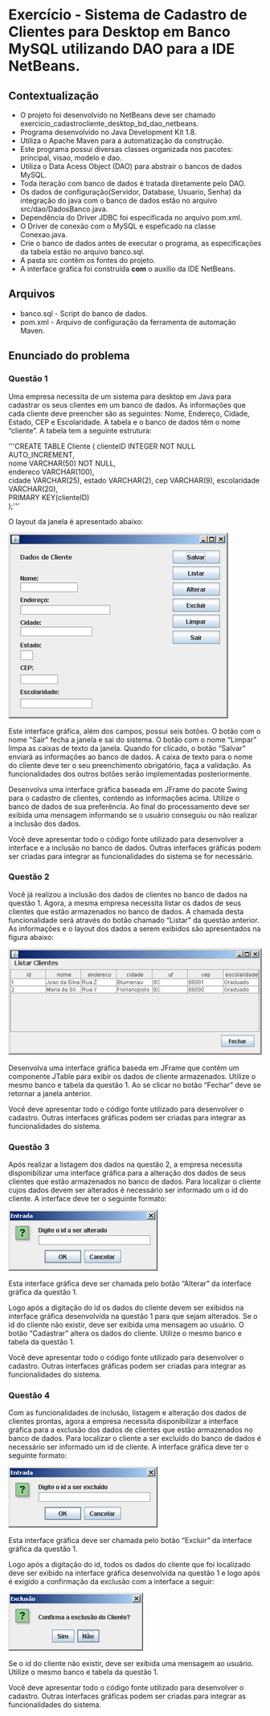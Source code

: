 # Exercício - Sistema de Cadastro de Clientes para Desktop em Banco MySQL utilizando DAO para a IDE NetBeans.

## Contextualização

 - O projeto foi desenvolvido no NetBeans deve ser chamado exercicio_cadastrocliente_desktop_bd_dao_netbeans.<br>
 - Programa desenvolvido no Java Development Kit 1.8.<br>
 - Utiliza o Apache Maven para a automatização da construção.<br>
 - Este programa possui diversas classes organizada nos pacotes: principal, visao, modelo e dao.<br>
 - Utiliza o Data Acess Object (DAO) para abstrair o bancos de dados MySQL.<br>
 - Toda iteração com banco de dados é tratada diretamente pelo DAO.<br>
 - Os dados de configuração(Servidor, Database, Usuario, Senha) da integração do java com o banco de dados estão no arquivo src/dao/DadosBanco.java.<br>
 - Dependência do Driver JDBC foi especificada no arquivo pom.xml.<br>
 - O Driver de conexão com o MySQL e espeficado na classe Conexao.java.<br>
 - Crie o banco de dados antes de executar o programa, as especificações da tabela estão no arquivo banco.sql.<br>
 - A pasta src contêm os fontes do projeto.<br>
 - A interface gráfica foi construída **com** o auxílio da IDE NetBeans.<br>

## Arquivos

- banco.sql - Script do banco de dados.
- pom.xml - Arquivo de configuração da ferramenta de automação Maven.

## Enunciado do problema

### Questão 1

Uma empresa necessita de um sistema para desktop em Java para cadastrar os seus clientes em um banco de dados. As informações que cada cliente deve preencher são as seguintes: Nome, Endereço, Cidade, Estado, CEP e Escolaridade.  A tabela e o banco de dados têm o nome “cliente”. A tabela tem a seguinte estrutura:

'''CREATE TABLE Cliente (
	clienteID    INTEGER NOT NULL AUTO_INCREMENT,    	 
	nome         VARCHAR(50) NOT NULL,     
	endereco     VARCHAR(100),	
	cidade       VARCHAR(25),
	estado       VARCHAR(2),
	cep          VARCHAR(9),
	escolaridade VARCHAR(20),		
	PRIMARY KEY(clienteID)    
);'''

O layout da janela é apresentado abaixo:

![tela1](tela1.png)

Este interface gráfica, além dos campos, possui seis botões. O botão com o nome "Sair" fecha a janela e sai do sistema. O botão com o nome “Limpar” limpa as caixas de texto da janela. Quando for clicado, o botão “Salvar” enviará as informações ao banco de dados. A caixa de texto para o nome do cliente deve ter o seu preenchimento obrigatório, faça a validação. As funcionalidades dos outros botões serão implementadas posteriormente.

Desenvolva uma interface gráfica baseada em JFrame do pacote Swing para o cadastro de clientes, contendo as informações acima. Utilize o banco de dados de sua preferência. Ao final do processamento deve ser exibida uma mensagem informando se o usuário conseguiu ou não realizar a inclusão dos dados.

Você deve apresentar todo o código fonte utilizado para desenvolver a interface e a inclusão no banco de dados. Outras interfaces gráficas podem ser criadas para integrar as funcionalidades do sistema se for necessário.

### Questão 2

Você já realizou a inclusão dos dados de clientes no banco de dados na questão 1. Agora, a mesma empresa necessita listar os dados de seus clientes que estão armazenados no banco de dados. A chamada desta funcionalidade será através do botão chamado “Listar” da questão anterior. As informações e o layout dos dados a serem exibidos são apresentados na figura abaixo:

![tela2](tela2.png) 

Desenvolva uma interface gráfica baseda em JFrame que contêm um componente JTable para exibir os dados de cliente armazenados.  Utilize o mesmo banco e tabela da questão 1. Ao se clicar no botão “Fechar” deve se retornar a janela anterior.

Você deve apresentar todo o código fonte utilizado para desenvolver o cadastro. Outras interfaces gráficas podem ser criadas para integrar as funcionalidades do sistema.

### Questão 3

Após realizar a listagem dos dados na questão 2, a empresa necessita disponibilizar uma interface gráfica para a alteração dos dados de seus clientes que estão armazenados no banco de dados. Para localizar o cliente cujos dados devem ser alterados é necessário ser informado um o id do cliente. A interface deve ter o seguinte formato:

![tela3](tela3.png) 

Esta interface gráfica deve ser chamada pelo botão “Alterar” da interface gráfica da questão 1.

Logo após a digitação do id os dados do cliente devem ser exibidos na interface gráfica desenvolvida na questão 1 para que sejam alterados. Se o id do cliente não existir, deve ser exibida uma mensagem ao usuário. O botão “Cadastrar” altera os dados do cliente. Utilize o mesmo banco e tabela da questão 1. 

Você deve apresentar todo o código fonte utilizado para desenvolver o cadastro. Outras interfaces gráficas podem ser criadas para integrar as funcionalidades do sistema.

### Questão 4

Com as funcionalidades de inclusão, listagem e alteração dos dados de clientes prontas, agora a empresa necessita disponibilizar a interface gráfica para a exclusão dos dados de clientes que estão armazenados no banco de dados. Para localizar o cliente a ser excluído do banco de dados é necessário ser informado um id de cliente. A interface gráfica deve ter o seguinte formato:

![tela4](tela4.png)  

Esta interface gráfica deve ser chamada pelo botão “Excluir” da interface gráfica da questão 1.

Logo após a digitação do id, todos os dados do cliente que foi localizado deve ser exibido na interface gráfica desenvolvida na questão 1 e logo após é exigido a confirmação da exclusão com a interface a seguir:

![tela5](tela5.png)  

Se o id do cliente não existir, deve ser exibida uma mensagem ao usuário. Utilize o mesmo banco e tabela da questão 1. 

Você deve apresentar todo o código fonte utilizado para desenvolver o cadastro. Outras interfaces gráficas podem ser criadas para integrar as funcionalidades do sistema. 

